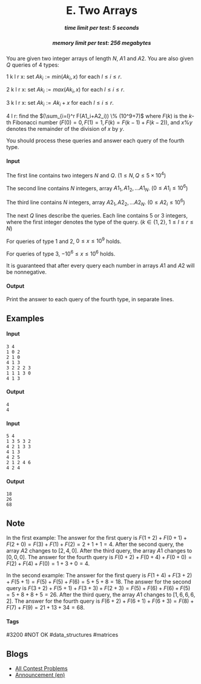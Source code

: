 <h1 style='text-align: center;'> E. Two Arrays</h1>

<h5 style='text-align: center;'>time limit per test: 5 seconds</h5>
<h5 style='text-align: center;'>memory limit per test: 256 megabytes</h5>

You are given two integer arrays of length $N$, $A1$ and $A2$. You are also given $Q$ queries of 4 types: 

1 k l r x: set $Ak_i:=min(Ak_i, x)$ for each $l \leq i \leq r$.

2 k l r x: set $Ak_i:=max(Ak_i, x)$ for each $l \leq i \leq r$.

3 k l r x: set $Ak_i:=Ak_i+x$ for each $l \leq i \leq r$.

4 l r: find the $(\sum_{i=l}^r F(A1_i+A2_i)) \% (10^9+7)$ where $F(k)$ is the $k$-th Fibonacci number ($F(0)=0, F(1)=1, F(k)=F(k-1)+F(k-2)$), and $x \% y$ denotes the remainder of the division of $x$ by $y$.

You should process these queries and answer each query of the fourth type.

#### Input

The first line contains two integers $N$ and $Q$. ($1 \leq N, Q \leq 5 \times 10^4$) 

The second line contains $N$ integers, array $A1_1, A1_2, \dots A1_N$. ($0 \leq A1_i \leq 10^6$)

The third line contains $N$ integers, array $A2_1, A2_2, \dots A2_N$. ($0 \leq A2_i \leq 10^6$)

The next $Q$ lines describe the queries. Each line contains 5 or 3 integers, where the first integer denotes the type of the query. ($k \in \{1, 2\}$, $1 \leq l \leq r \leq N$)

For queries of type 1 and 2, $0 \leq x \leq 10^9$ holds.

For queries of type 3, $−10^6 \leq x \leq 10^6$ holds.

It is guaranteed that after every query each number in arrays $A1$ and $A2$ will be nonnegative. 

#### Output

Print the answer to each query of the fourth type, in separate lines. 

## Examples

#### Input


```text
3 4
1 0 2
2 1 0
4 1 3
3 2 2 2 3
1 1 1 3 0
4 1 3
```
#### Output


```text
4
4
```
#### Input


```text
5 4
1 3 5 3 2
4 2 1 3 3
4 1 3
4 2 5
2 1 2 4 6
4 2 4
```
#### Output


```text
18
26
68
```
## Note

In the first example: The answer for the first query is $F(1 + 2) + F(0 + 1) + F(2 + 0) = F(3) + F(1) + F(2) = 2 + 1 + 1 = 4$. After the second query, the array $A2$ changes to $[2, 4, 0]$. After the third query, the array $A1$ changes to $[0, 0, 0]$. The answer for the fourth query is $F(0 + 2) + F(0 + 4) + F(0 + 0) = F(2) + F(4) + F(0) = 1 + 3 + 0 = 4$. 

In the second example: The answer for the first query is $F(1 + 4) + F(3 + 2) + F(5 + 1) = F(5) + F(5) + F(6) = 5 + 5 + 8 = 18$. The answer for the second query is $F(3 + 2) + F(5 + 1) + F(3 + 3) + F(2 + 3) = F(5) + F(6) + F(6) + F(5) = 5 + 8 + 8 + 5 = 26$. After the third query, the array $A1$ changes to $[1, 6, 6, 6, 2]$. The answer for the fourth query is $F(6 + 2) + F(6 + 1) + F(6 + 3) = F(8) + F(7) + F(9) = 21 + 13 + 34 = 68$. 



#### Tags 

#3200 #NOT OK #data_structures #matrices 

## Blogs
- [All Contest Problems](../Bubble_Cup_14_-_Finals_Online_Mirror_(Unrated,_ICPC_Rules,_Teams_Preferred,_Div._1).md)
- [Announcement (en)](../blogs/Announcement_(en).md)
